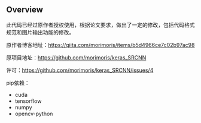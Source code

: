 ## Overview

此代码已经过原作者授权使用，根据论文要求，做出了一定的修改，包括代码格式规范和图片输出功能的修改。

原作者博客地址：https://qiita.com/morimoris/items/b5d4966ce7c02b97ac98

原项目地址：https://github.com/morimoris/keras_SRCNN

许可：https://github.com/morimoris/keras_SRCNN/issues/4

pip依赖：

* cuda
* tensorflow
* numpy
* opencv-python

